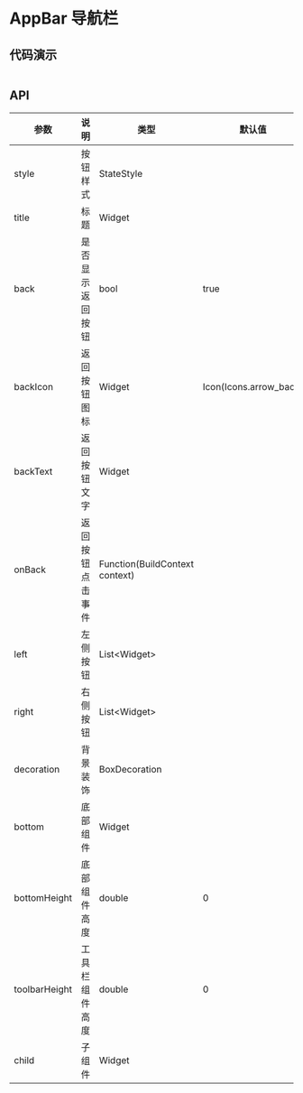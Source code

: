# AppBar 导航栏

## 代码演示

```dart src=../example/lib/pages/tab_bar_page.dart preview=/app-bar

```

## API

| 参数            | 说明       | 类型                             | 默认值                    |
|---------------|----------|--------------------------------|------------------------|
| style         | 按钮样式     | StateStyle                     |                        |
| title         | 标题       | Widget                         |                        |
| back          | 是否显示返回按钮 | bool                           | true                   |
| backIcon      | 返回按钮图标   | Widget                         | Icon(Icons.arrow_back) |
| backText      | 返回按钮文字   | Widget                         |                        |
| onBack        | 返回按钮点击事件 | Function(BuildContext context) |                        |
| left          | 左侧按钮     | List\<Widget>                  |                        |
| right         | 右侧按钮     | List\<Widget>                  |                        |
| decoration    | 背景装饰     | BoxDecoration                  |                        |
| bottom        | 底部组件     | Widget                         |                        |
| bottomHeight  | 底部组件高度   | double                         | 0                      |
| toolbarHeight | 工具栏组件高度  | double                         | 0                      |
| child         | 子组件      | Widget                         |                        |
